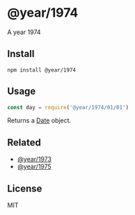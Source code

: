 # @year/1974

A year 1974

## Install

~~~
npm install @year/1974
~~~

## Usage

~~~js
const day = require('@year/1974/01/01')
~~~

Returns a [Date](https://developer.mozilla.org/en-US/docs/Web/JavaScript/Reference/Global_Objects/Date) object.

## Related

* [@year/1973](https://github.com/antonmedv/year/tree/master/packages/1973)
* [@year/1975](https://github.com/antonmedv/year/tree/master/packages/1975)

## License

MIT

